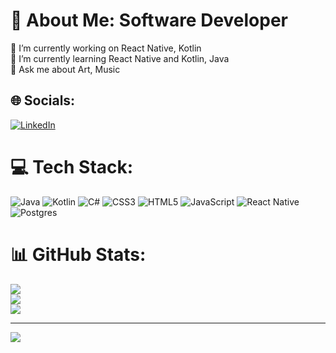 # 💫 About Me: Software Developer
🔭 I’m currently working on React Native, Kotlin<br>🌱 I’m currently learning React Native and Kotlin, Java<br>💬 Ask me about Art, Music<br>


## 🌐 Socials:
[![LinkedIn](https://img.shields.io/badge/LinkedIn-%230077B5.svg?logo=linkedin&logoColor=white)](https://www.linkedin.com/in/tu%C4%9F%C3%A7e-erg%C3%BCn-b298b51b5/) 

# 💻 Tech Stack:
![Java](https://img.shields.io/badge/java-%23323330.svg?style=for-the-badge&logo=java&logoColor=%23F7DF1E) ![Kotlin](https://img.shields.io/badge/kotlin-%23323330.svg?style=for-the-badge&logo=kotlin&logoColor=%23F7DF1E) ![C#](https://img.shields.io/badge/c%23-%23239120.svg?style=for-the-badge&logo=c-sharp&logoColor=white) ![CSS3](https://img.shields.io/badge/css3-%231572B6.svg?style=for-the-badge&logo=css3&logoColor=white) ![HTML5](https://img.shields.io/badge/html5-%23E34F26.svg?style=for-the-badge&logo=html5&logoColor=white) ![JavaScript](https://img.shields.io/badge/javascript-%23323330.svg?style=for-the-badge&logo=javascript&logoColor=%23F7DF1E) ![React Native](https://img.shields.io/badge/react_native-%2320232a.svg?style=for-the-badge&logo=react&logoColor=%2361DAFB) ![Postgres](https://img.shields.io/badge/postgres-%23316192.svg?style=for-the-badge&logo=postgresql&logoColor=white)
# 📊 GitHub Stats:
![](https://github-readme-stats.vercel.app/api?username=tugceergun&theme=merko&hide_border=false&include_all_commits=false&count_private=false)<br/>
![](https://github-readme-streak-stats.herokuapp.com/?user=tugceergun&theme=merko&hide_border=false)<br/>
![](https://github-readme-stats.vercel.app/api/top-langs/?username=tugceergun&theme=merko&hide_border=false&include_all_commits=false&count_private=false&layout=compact)

---
[![](https://visitcount.itsvg.in/api?id=tugceergun&icon=0&color=0)](https://visitcount.itsvg.in)

<!-- Proudly created with GPRM ( https://gprm.itsvg.in/ ) -->
